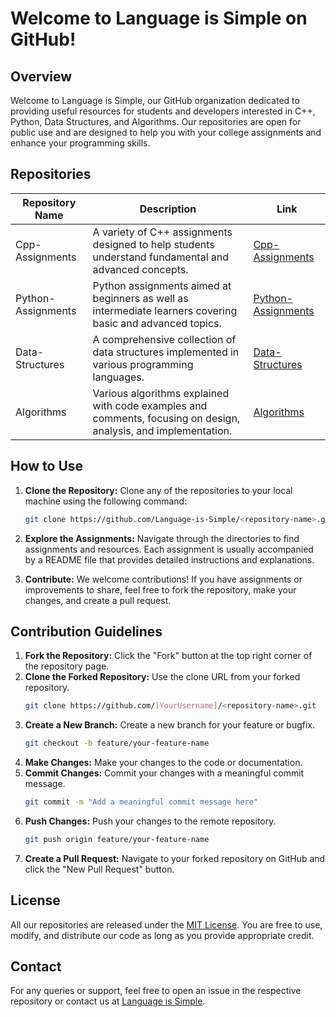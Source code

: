 # Welcome to Language is Simple on GitHub!

## Overview

Welcome to Language is Simple, our GitHub organization dedicated to providing useful resources for students and developers interested in C++, Python, Data Structures, and Algorithms. Our repositories are open for public use and are designed to help you with your college assignments and enhance your programming skills.

## Repositories

| Repository Name      | Description                                                                                              | Link                                                                                   |
|----------------------|----------------------------------------------------------------------------------------------------------|----------------------------------------------------------------------------------------|
| Cpp-Assignments      | A variety of C++ assignments designed to help students understand fundamental and advanced concepts.     | [Cpp-Assignments](https://github.com/Language-is-Simple/Cpp-Assignments)               |
| Python-Assignments   | Python assignments aimed at beginners as well as intermediate learners covering basic and advanced topics.| [Python-Assignments](https://github.com/Language-is-Simple/Python-Assignments)         |
| Data-Structures      | A comprehensive collection of data structures implemented in various programming languages.              | [Data-Structures](https://github.com/Language-is-Simple/Data-Structures)               |
| Algorithms           | Various algorithms explained with code examples and comments, focusing on design, analysis, and implementation. | [Algorithms](https://github.com/Language-is-Simple/Algorithms)                         |

## How to Use

1. **Clone the Repository:** Clone any of the repositories to your local machine using the following command:
   ```bash
   git clone https://github.com/Language-is-Simple/<repository-name>.git
   ```

2. **Explore the Assignments:** Navigate through the directories to find assignments and resources. Each assignment is usually accompanied by a README file that provides detailed instructions and explanations.

3. **Contribute:** We welcome contributions! If you have assignments or improvements to share, feel free to fork the repository, make your changes, and create a pull request.

## Contribution Guidelines

1. **Fork the Repository:** Click the "Fork" button at the top right corner of the repository page.
2. **Clone the Forked Repository:** Use the clone URL from your forked repository.
   ```bash
   git clone https://github.com/[YourUsername]/<repository-name>.git
   ```
3. **Create a New Branch:** Create a new branch for your feature or bugfix.
   ```bash
   git checkout -b feature/your-feature-name
   ```
4. **Make Changes:** Make your changes to the code or documentation.
5. **Commit Changes:** Commit your changes with a meaningful commit message.
   ```bash
   git commit -m "Add a meaningful commit message here"
   ```
6. **Push Changes:** Push your changes to the remote repository.
   ```bash
   git push origin feature/your-feature-name
   ```
7. **Create a Pull Request:** Navigate to your forked repository on GitHub and click the "New Pull Request" button.

## License

All our repositories are released under the [MIT License](https://github.com/Language-is-Simple/[RepositoryName]/blob/main/LICENSE). You are free to use, modify, and distribute our code as long as you provide appropriate credit.

## Contact

For any queries or support, feel free to open an issue in the respective repository or contact us at [Language is Simple](codewithbjyotibrat@gmail.com).
